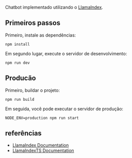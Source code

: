 Chatbot implementado utilizando o [LlamaIndex](https://www.llamaindex.ai/).

## Primeiros passos

Primeiro, instale as dependências:

```
npm install
```

Em segundo lugar, execute o servidor de desenvolvimento:
```
npm run dev
```

## Producão

Primeiro, buildar o projeto:

```
npm run build
```

Em seguida, você pode executar o servidor de produção:
```
NODE_ENV=production npm run start
```
## referências

- [LlamaIndex Documentation](https://docs.llamaindex.ai)
- [LlamaIndexTS Documentation](https://ts.llamaindex.ai)

